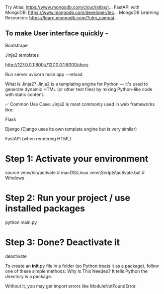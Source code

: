 Try Atlas: https://www.mongodb.com/cloud/atlas/r...
FastAPI with MongoDB: https://www.mongodb.com/developer/tec...
MongoDB Learning Resources: https://learn.mongodb.com/?utm_campai...

## To make User interface quickly - 
Bootstrape

Jinja2 templates

http://127.0.0.1:800://127.0.0.1:8000/docs

Run server
uvicorn main:app --reload


 What is Jinja2?
Jinja2 is a templating engine for Python — it's used to generate dynamic HTML (or other text files) by mixing Python-like code with static content.

✅ Common Use Case:
Jinja2 is most commonly used in web frameworks like:

Flask

Django (Django uses its own template engine but is very similar)

FastAPI (when rendering HTML)


# Step 1: Activate your environment
source venv/bin/activate   # macOS/Linux
venv\Scripts\activate.bat  # Windows

# Step 2: Run your project / use installed packages
python main.py

# Step 3: Done? Deactivate it
deactivate


To create an __init__.py file in a folder (so Python treats it as a package), follow one of these simple methods:
Why Is This Needed?
It tells Python the directory is a package.

Without it, you may get import errors like ModuleNotFoundError.
